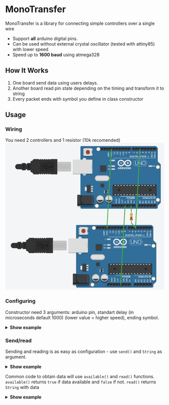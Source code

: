 # MonoTransfer


MonoTransfer is a library for connecting simple controllers over a single wire

* Support  **all** arduino digital pins.
* Can be used without external crystal oscillator (tested with attiny85) with lower speed
* Speed up to **1600 baud** using atmega328


## How It Works

1. One board send data using users delays.
2. Another board read pin state depending on the timing and transform it to string
3. Every packet ends with symbol you define in class constructor


## Usage
### Wiring
You need 2 controllers and 1 resistor (10k recomended)
![Wiring](https://github.com/BLOTHDARM/MonoTransfer/blob/main/img/connection.png?raw=true)

### Configuring

Constructor need 3 arguments: arduino pin, standart delay (in microseconds default 1000) (lower value = higher speed), ending symbol.

<details><summary><b>Show example</b></summary>
	```
    MonoTransfer Seriall(5,1000,'-');
	```
</details>

### Send/read
Sending and reading is as easy as configuration - use ```send()``` and ```String``` as argument.


<details><summary><b>Show example</b></summary>
	```
    Seriall.send("Test message");
	```
</details>

Common code to obtain data will use ```available()``` and ```read()``` functions.
```available()``` returns ```true``` if data available and ```false``` if not.
```read()``` returns ```String``` with data


<details><summary><b>Show example</b></summary>

```diff
if(Seriall.available())
{
  String data = Seriall.read();
  Serial.print("data: ");
  Serial.println(data);
}
```
</details>
